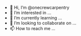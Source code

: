 - 👋 Hi, I’m @onecrewcarpentry
- 👀 I’m interested in ...
- 🌱 I’m currently learning ...
- 💞️ I’m looking to collaborate on ...
- 📫 How to reach me ...

<!---
onecrewcarpentry/onecrewcarpentry is a ✨ special ✨ repository because its `README.md` (this file) appears on your GitHub profile.
You can click the Preview link to take a look at your changes.
--->
